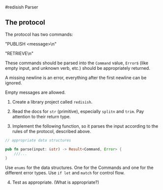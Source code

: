 #redisish Parser

## The protocol

The protocol has two commands:

"PUBLISH \<message\>\n"

"RETRIEVE\n"

These commands should be parsed into the `Command` value,
`Error`s (like empty input, and unknown verb, etc.) should be
appropriately returned.

A missing newline is an error, everything after the first newline can be ignored.

Empty messages are allowed.



1. Create a library project called `redisish`.
2. Read the docs for `str` (primitive), especially `splitn` and `trim`. Pay attention to their return type.

3. Implement the following function, so it parses the input according to the rules of the protocol, described above.

```rust
// appropriate data structures

pub fn parse(input: &str) -> Result<Command, Error> {
    ///...
}

```
Use `enums` for the data structures. One for the Commands and one for the different error types. Use `if let` and `match` for control flow.

4. Test as appropriate. (What is appropriate?)
